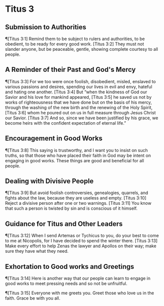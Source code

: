 # Titus 3

## Submission to Authorities
¶[Titus 3:1] Remind them to be subject to rulers and authorities, to be obedient, to be ready for every good work.
[Titus 3:2] They must not slander anyone, but be peaceable, gentle, showing complete courtesy to all people.

## A Reminder of their Past and God's Mercy
¶[Titus 3:3] For we too were once foolish, disobedient, misled, enslaved to various passions and desires, spending our lives in evil and envy, hateful and hating one another.
[Titus 3:4] But “when the kindness of God our Savior and his love for mankind appeared,
[Titus 3:5] he saved us not by works of righteousness that we have done but on the basis of his mercy, through the washing of the new birth and the renewing of the Holy Spirit,
[Titus 3:6] whom he poured out on us in full measure through Jesus Christ our Savior.
[Titus 3:7] And so, since we have been justified by his grace, we become heirs with the confident expectation of eternal life.”

## Encouragement in Good Works
¶[Titus 3:8] This saying is trustworthy, and I want you to insist on such truths, so that those who have placed their faith in God may be intent on engaging in good works. These things are good and beneficial for all people.

## Dealing with Divisive People
¶[Titus 3:9] But avoid foolish controversies, genealogies, quarrels, and fights about the law, because they are useless and empty.
[Titus 3:10] Reject a divisive person after one or two warnings.
[Titus 3:11] You know that such a person is twisted by sin and is conscious of it himself.

## Guidance for Titus and Other Leaders
¶[Titus 3:12] When I send Artemas or Tychicus to you, do your best to come to me at Nicopolis, for I have decided to spend the winter there.
[Titus 3:13] Make every effort to help Zenas the lawyer and Apollos on their way; make sure they have what they need.

## Exhortation to Good works and Greetings
¶[Titus 3:14] Here is another way that our people can learn to engage in good works to meet pressing needs and so not be unfruitful.

¶[Titus 3:15] Everyone with me greets you. Greet those who love us in the faith. Grace be with you all.
